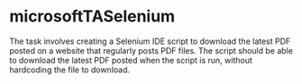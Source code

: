 # microsoftTASelenium
The task involves creating a Selenium IDE script to download the latest PDF posted on a website that regularly posts PDF files. The script should be able to download the latest PDF posted when the script is run, without hardcoding the file to download.
